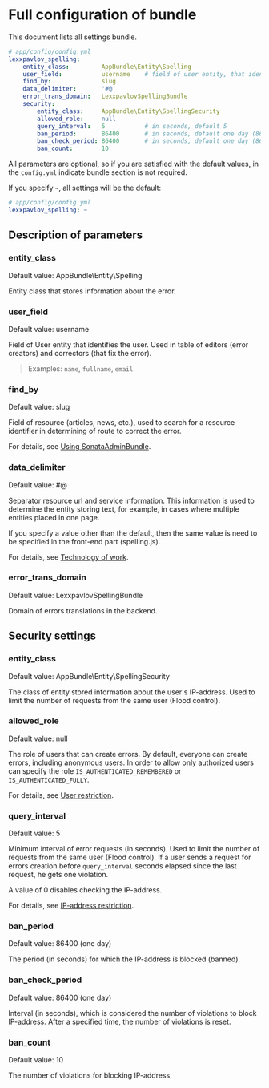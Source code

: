 # Full configuration of bundle

This document lists all settings bundle. 
```yaml
# app/config/config.yml
lexxpavlov_spelling:
    entity_class:         AppBundle\Entity\Spelling
    user_field:           username    # field of user entity, that identified this user
    find_by:              slug
    data_delimiter:       '#@'
    error_trans_domain:   LexxpavlovSpellingBundle
    security:
        entity_class:     AppBundle\Entity\SpellingSecurity
        allowed_role:     null
        query_interval:   5           # in seconds, default 5
        ban_period:       86400       # in seconds, default one day (86400 seconds)
        ban_check_period: 86400       # in seconds, default one day (86400 seconds)
        ban_count:        10
```

All parameters are optional, so if you are satisfied with the default values, 
in the `config.yml` indicate bundle section is not required.

If you specify `~`, all settings will be the default: 
```yaml
# app/config/config.yml
lexxpavlov_spelling: ~
```

## Description of parameters

### entity_class
Default value: AppBundle\Entity\Spelling

Entity class that stores information about the error. 

### user_field
Default value: username

Field of User entity that identifies the user. Used in table of editors
(error creators) and correctors (that fix the error).

> Examples: `name`, `fullname`, `email`.

### find_by
Default value: slug

Field of resource (articles, news, etc.), used to search for a resource 
identifier in determining of route to correct the error.

For details, see [Using SonataAdminBundle](sonata-admin.md).

### data_delimiter
Default value: #@

Separator resource url and service information. This information is used to
determine the entity storing text, for example, in cases where multiple 
entities placed in one page.

If you specify a value other than the default, then the same value is need to
be specified in the front-end part (spelling.js).

For details, see [Technology of work](technology.md).

### error_trans_domain
Default value: LexxpavlovSpellingBundle

Domain of errors translations in the backend.

## Security settings

### entity_class
Default value: AppBundle\Entity\SpellingSecurity

The class of entity stored information about the user's IP-address. Used to
limit the number of requests from the same user (Flood control).

### allowed_role
Default value: null

The role of users that can create errors. By default, everyone can create 
errors, including anonymous users. In order to allow only authorized users can
specify the role `IS_AUTHENTICATED_REMEMBERED` or `IS_AUTHENTICATED_FULLY`.

For details, see [User restriction](auth-check.md).

### query_interval
Default value: 5

Minimum interval of error requests (in seconds). Used to limit the number of
requests from the same user (Flood control). If a user sends a request for 
errors creation before `query_interval` seconds elapsed since the last request, 
he gets one violation.

A value of 0 disables checking the IP-address.

For details, see [IP-address restriction](flood-control.md).

### ban_period
Default value: 86400 (one day)

The period (in seconds) for which the IP-address is blocked (banned). 

### ban_check_period
Default value: 86400 (one day)

Interval (in seconds), which is considered the number of violations to block
IP-address. After a specified time, the number of violations is reset.

### ban_count
Default value: 10

The number of violations for blocking IP-address.
